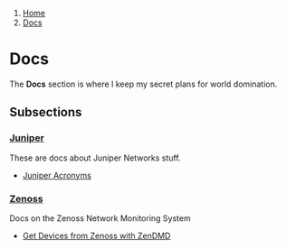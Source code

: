 <!-- -
Title: Docs
Description: Marios Zindilis's Docs 
First Published: 2014-06-30
- -->

<ol class="breadcrumb" itemprop="breadcrumb">
	<li><a href="/">Home</a></li>
	<li><a href="/docs/">Docs</a></li>
</ol>

Docs
====

The **Docs** section is where I keep my secret plans for world domination.

Subsections
-----------

### [Juniper](/docs/juniper/)
These are docs about Juniper Networks stuff.

*   [Juniper Acronyms](/docs/juniper/juniper-acronyms.html)

### [Zenoss](/docs/zenoss/)
Docs on the Zenoss Network Monitoring System

*   [Get Devices from Zenoss with ZenDMD](/docs/zenoss/zendmd-get-devices.html)
